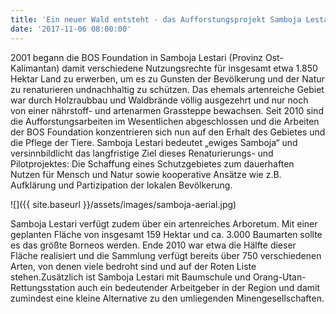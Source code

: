 ```yaml
---
title: 'Ein neuer Wald entsteht - das Aufforstungsprojekt Samboja Lestari'
date: '2017-11-06 08:00:00'
---
```


2001 begann die BOS Foundation in Samboja Lestari (Provinz Ost-Kalimantan) damit verschiedene Nutzungsrechte für insgesamt etwa 1.850 Hektar Land zu erwerben, um es zu Gunsten der Bevölkerung und der Natur zu renaturieren undnachhaltig zu schützen. Das ehemals artenreiche Gebiet war durch Holzraubbau und Waldbrände völlig ausgezehrt und nur noch von einer nährstoff- und artenarmen Grassteppe bewachsen. Seit 2010 sind die Aufforstungsarbeiten im Wesentlichen abgeschlossen und die Arbeiten der BOS Foundation konzentrieren sich nun auf den Erhalt des Gebietes und die Pflege der Tiere.  Samboja Lestari bedeutet „ewiges Samboja“ und versinnbildlicht das langfristige Ziel dieses Renaturierungs- und Pilotprojektes: Die Schaffung eines Schutzgebietes zum dauerhaften Nutzen für Mensch und Natur sowie kooperative Ansätze wie z.B. Aufklärung und Partizipation der lokalen Bevölkerung.

![]({{ site.baseurl }}/assets/images/samboja-aerial.jpg)

Samboja Lestari verfügt zudem über ein artenreiches Arboretum. Mit einer geplanten Fläche von insgesamt 159 Hektar und ca. 3.000 Baumarten sollte es das größte Borneos werden. Ende 2010 war etwa die Hälfte dieser Fläche realisiert und die Sammlung verfügt bereits über 750 verschiedenen Arten, von denen viele bedroht sind und auf der Roten Liste stehen.Zusätzlich ist Samboja Lestari mit Baumschule und Orang-Utan-Rettungsstation auch ein bedeutender Arbeitgeber in der Region und damit zumindest eine kleine Alternative zu den umliegenden Minengesellschaften.

